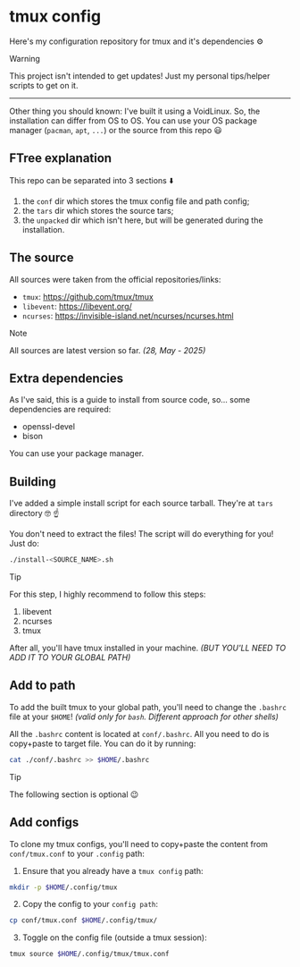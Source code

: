 tmux config
===========

Here's my configuration repository for tmux and it's dependencies ⚙️

> [!WARNING]
>
> This project isn't intended to get updates! Just my personal
> tips/helper scripts to get on it.
>
> ---
>
> Other thing you should known: I've built it using a VoidLinux.
> So, the installation can differ from OS to OS. You can use your OS
> package manager (`pacman`, `apt`, `...`) or the source from this
> repo 😃

## FTree explanation

This repo can be separated into 3 sections ⬇️
1. the `conf` dir which stores the tmux config file and path config;
2. the `tars` dir which stores the source tars;
3. the `unpacked` dir which isn't here, but will be generated during
   the installation.

## The source

All sources were taken from the official repositories/links:
- `tmux`: https://github.com/tmux/tmux
- `libevent`: https://libevent.org/
- `ncurses`: https://invisible-island.net/ncurses/ncurses.html

> [!NOTE]
>
> All sources are latest version so far. _(28, May - 2025)_

## Extra dependencies

As I've said, this is a guide to install from source code, so... some
dependencies are required:
- openssl-devel
- bison

You can use your package manager.

## Building

I've added a simple install script for each source tarball. They're
at `tars` directory 🤓 ☝️

You don't need to extract the files! The script will do everything
for you! Just do:

```sh
./install-<SOURCE_NAME>.sh
```

> [!TIP]
>
> For this step, I highly recommend to follow this steps:
> 1. libevent
> 2. ncurses
> 3. tmux

After all, you'll have tmux installed in your machine.
_(BUT YOU'LL NEED TO ADD IT TO YOUR GLOBAL PATH)_

## Add to path

To add the built tmux to your global path, you'll need to change the
`.bashrc` file at your `$HOME`! _(valid only for `bash`. Different
approach for other shells)_

All the `.bashrc` content is located at `conf/.bashrc`. All you need
to do is copy+paste to target file. You can do it by running:

```sh
cat ./conf/.bashrc >> $HOME/.bashrc
```

> [!TIP]
>
> The following section is optional 😉

## Add configs

To clone my tmux configs, you'll need to copy+paste the content from
`conf/tmux.conf` to your `.config` path:

1. Ensure that you already have a `tmux config` path:
```sh
mkdir -p $HOME/.config/tmux
```
2. Copy the config to your `config path`:
```sh
cp conf/tmux.conf $HOME/.config/tmux/
```
3. Toggle on the config file (outside a tmux session):
```sh
tmux source $HOME/.config/tmux/tmux.conf
```
